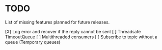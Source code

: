 # TODO

List of missing features planned for future releases.

[X] Log error and recover if the reply cannot be sent
[ ] Threadsafe TimeoutQueue
[ ] Multithreaded consumers
[ ] Subscribe to topic without a queue (Temporary queues)

